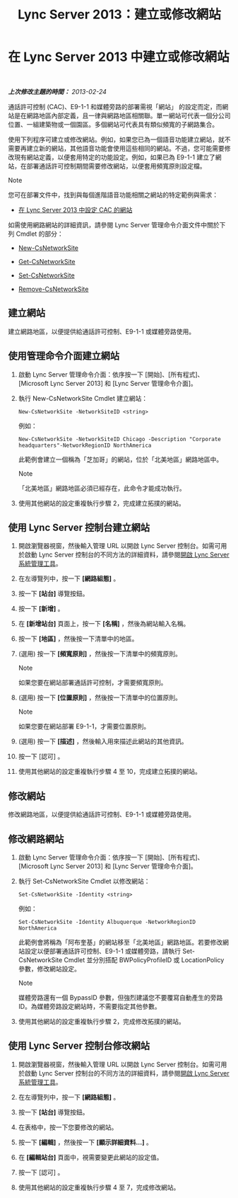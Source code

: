 ﻿---
title: Lync Server 2013：建立或修改網站
TOCTitle: 建立或修改網站
ms:assetid: 14e24856-9996-4da4-9f31-300940bdf5aa
ms:mtpsurl: https://technet.microsoft.com/zh-tw/library/Gg398218(v=OCS.15)
ms:contentKeyID: 49290178
ms.date: 08/10/2015
mtps_version: v=OCS.15
ms.translationtype: HT
---

# 在 Lync Server 2013 中建立或修改網站

 

_**上次修改主題的時間：** 2013-02-24_

通話許可控制 (CAC)、E9-1-1 和媒體旁路的部署需視「網站」 的設定而定，而網站是在網路地區內部定義，且一律與網路地區相關聯。單一網站可代表一個分公司位置、一組建築物或一個園區。多個網站可代表具有類似頻寬的子網路集合。

使用下列程序可建立或修改網站。例如，如果您已為一個語音功能建立網站，就不需要再建立新的網站，其他語音功能會使用這些相同的網站。不過，您可能需要修改現有網站定義，以便套用特定的功能設定。例如，如果已為 E9-1-1 建立了網站，在部署通話許可控制期間需要修改網站，以便套用頻寬原則設定檔。

> [!Note]  
> 您可在部署文件中，找到與每個進階語音功能相關之網站的特定範例與需求：
> <ul>
> <li><p><a href="lync-server-2013-configure-network-sites-for-cac.md">在 Lync Server 2013 中設定 CAC 的網站</a></p></li>
> </ul>

如需使用網路網站的詳細資訊，請參閱 Lync Server 管理命令介面文件中關於下列 Cmdlet 的部分：

  - [New-CsNetworkSite](https://docs.microsoft.com/en-us/powershell/module/skype/New-CsNetworkSite)

  - [Get-CsNetworkSite](https://docs.microsoft.com/en-us/powershell/module/skype/Get-CsNetworkSite)

  - [Set-CsNetworkSite](https://docs.microsoft.com/en-us/powershell/module/skype/Set-CsNetworkSite)

  - [Remove-CsNetworkSite](https://docs.microsoft.com/en-us/powershell/module/skype/Remove-CsNetworkSite)

## 建立網站

建立網路地區，以便提供給通話許可控制、E9-1-1 或媒體旁路使用。

## 使用管理命令介面建立網站

1.  啟動 Lync Server 管理命令介面：依序按一下 \[開始\]、\[所有程式\]、\[Microsoft Lync Server 2013\] 和 \[Lync Server 管理命令介面\]。

2.  執行 New-CsNetworkSite Cmdlet 建立網站：
    
        New-CsNetworkSite -NetworkSiteID <string>
    
    例如：
    
        New-CsNetworkSite -NetworkSiteID Chicago -Description "Corporate headquarters"-NetworkRegionID NorthAmerica
    
    此範例會建立一個稱為「芝加哥」的網站，位於「北美地區」網路地區中。
    
    > [!NOTE]  
    > 「北美地區」網路地區必須已經存在，此命令才能成功執行。
    


3.  使用其他網站的設定重複執行步驟 2，完成建立拓撲的網站。

## 使用 Lync Server 控制台建立網站

1.  開啟瀏覽器視窗，然後輸入管理 URL 以開啟 Lync Server 控制台。如需可用於啟動 Lync Server 控制台的不同方法的詳細資料，請參閱[開啟 Lync Server 系統管理工具](lync-server-2013-open-lync-server-administrative-tools.md)。

2.  在左導覽列中，按一下 **\[網路組態\]** 。

3.  按一下 **\[站台\]** 導覽按鈕。

4.  按一下 **\[新增\]** 。

5.  在 **\[新增站台\]** 頁面上，按一下 **\[名稱\]** ，然後為網站輸入名稱。

6.  按一下 **\[地區\]** ，然後按一下清單中的地區。

7.  (選用) 按一下 **\[頻寬原則\]** ，然後按一下清單中的頻寬原則。
    
    > [!NOTE]  
    > 如果您要在網站部署通話許可控制，才需要頻寬原則。
    


8.  (選用) 按一下 **\[位置原則\]** ，然後按一下清單中的位置原則。
    
    > [!NOTE]  
    > 如果您要在網站部署 E9-1-1，才需要位置原則。
    


9.  (選用) 按一下 **\[描述\]** ，然後輸入用來描述此網站的其他資訊。

10. 按一下 \[認可\] 。

11. 使用其他網站的設定重複執行步驟 4 至 10，完成建立拓撲的網站。

## 修改網站

修改網路地區，以便提供給通話許可控制、E9-1-1 或媒體旁路使用。

## 修改網路網站

1.  啟動 Lync Server 管理命令介面：依序按一下 \[開始\]、\[所有程式\]、\[Microsoft Lync Server 2013\] 和 \[Lync Server 管理命令介面\]。

2.  執行 Set-CsNetworkSite Cmdlet 以修改網站：
    
        Set-CsNetworkSite -Identity <string>
    
    例如：
    
        Set-CsNetworkSite -Identity Albuquerque -NetworkRegionID NorthAmerica
    
    此範例會將稱為「阿布奎基」的網站移至「北美地區」網路地區。若要修改網站設定以便部署通話許可控制、E9-1-1 或媒體旁路，請執行 Set-CsNetworkSite Cmdlet 並分別搭配 BWPolicyProfileID 或 LocationPolicy 參數，修改網站設定。
    
    > [!NOTE]  
    > 媒體旁路還有一個 BypassID 參數，但強烈建議您不要覆寫自動產生的旁路 ID。為媒體旁路設定網站時，不需要指定其他參數。
    


3.  使用其他網站的設定重複執行步驟 2，完成修改拓撲的網站。

## 使用 Lync Server 控制台修改網站

1.  開啟瀏覽器視窗，然後輸入管理 URL 以開啟 Lync Server 控制台。如需可用於啟動 Lync Server 控制台的不同方法的詳細資料，請參閱[開啟 Lync Server 系統管理工具](lync-server-2013-open-lync-server-administrative-tools.md)。

2.  在左導覽列中，按一下 **\[網路組態\]** 。

3.  按一下 **\[站台\]** 導覽按鈕。

4.  在表格中，按一下您要修改的網站。

5.  按一下 **\[編輯\]** ，然後按一下 **\[顯示詳細資料...\]** 。

6.  在 **\[編輯站台\]** 頁面中，視需要變更此網站的設定值。

7.  按一下 \[認可\] 。

8.  使用其他網站的設定重複執行步驟 4 至 7，完成修改網站。

